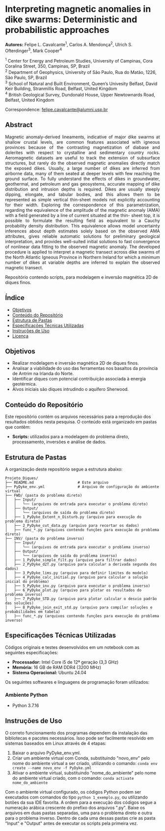 # Interpreting magnetic anomalies in dike swarms: Deterministic and probabilistic approaches  

**Autores:** Felipe L. Cavalcante<sup>1</sup>, Carlos A. Mendonça<sup>2</sup>, Ulrich S. Ofterdinger<sup>3</sup>, Mark Cooper<sup>4</sup>       

<sup>1</sup> Center for Energy and Petroleum Studies, University of Campinas, Cora Coralina Street, 350, Campinas, SP, Brazil  
<sup>2</sup> Department of Geophysics, University of São Paulo, Rua do Matão, 1226, São Paulo, SP, Brazil  
<sup>3</sup> School of Natural and Built Environment, Queen’s Univesity Belfast, David Keir Building, Stranmillis Road, Belfast, United Kingdom   
<sup>4</sup> British Geological Survey, Dundonald House, Upper Newtownards Road, Belfast, United Kingdom  

Correspondence: felipe.cavalcante@alumni.usp.br  

## Abstract
<p style="text-align: justify;">Magnetic anomaly-derived lineaments, indicative of major dike swarms at shallow crustal levels, are common features associated with igneous provinces because of the contrasting magnetization of diabase and dolerites with respect to crystalline and sedimentary country rocks. Aeromagnetic datasets are useful to track the extension of subsurface structures, but rarely do the observed magnetic anomalies directly match the exposed dikes. Usually, a large number of dikes are inferred from airborne data, many of them seated at deeper levels with few reaching the ground surface. To fully understand the effects of dikes in groundwater, geothermal, and petroleum and gas geosystems, accurate mapping of dike distribution and intrusion depths is required. Dikes are usually steeply dipping, elongate, and tabular bodies, and this allows them to be represented as simple vertical thin-sheet models not explicitly accounting for their width. Exploring the correspondence of this parametrization, regarding the equivalence of the amplitude of the magnetic anomaly (AMA) with a field generated by a line of current situated at the thin- sheet top, it is possible to formulate the resulting field as equivalent to a Cauchy probability density distribution. This equivalence allows model uncertainty inferences about depth estimates solely based on the observed AMA attributes, gives reliable automatic solutions for preliminary geological interpretation, and provides well-suited initial solutions to fast convergence of nonlinear data fitting to the observed magnetic anomaly. The developed procedure is applied to interpret a magnetic transect across dike swarms of the North Atlantic Igneous Province in Northern Ireland for which a minimum number of dikes at variable depths are inferred to explain the observed magnetic transect.
<p>

Repositório contendo scripts, para modelagem e inversão magnética 2D de diques finos.   

## Índice

- [Objetivos](#objetivos)
- [Conteúdo do Repositório](#conteúdo-do-repositório)
- [Estrutura de Pastas](#estrutura-de-pastas)
- [Especificações Técnicas Utilizadas](#especificações-técnicas-utilizadas)
- [Instruções de Uso](#instruções-de-uso)
- [Licença](#licença)

## Objetivos

- Realizar modelagem e inversão magnética 2D de diques finos.
- Analisar a viabilidade do uso das ferramentas nos basaltos da província de Antrim na Irlanda do Norte.
- Identificar diques com potencial contribuição associada à energia geotérmica.
- Alvos iniciais são diques intrudindo o aquífero Sherwood.

## Conteúdo do Repositório

Este repositório contém os arquivos necessários para a reprodução dos resultados obtidos nesta pesquisa. O conteúdo está organizado em pastas que contêm:

- **Scripts:** utilizados para a modelagem do problema direto, processamento, inversões e análise de dados.

## Estrutura de Pastas

A organização deste repositório segue a estrutura abaixo:

```plaintext
Projeto_Diques/
├── README.md                    # Este arquivo
├── PyDyke_env.yml               # Arquivo de configuração do ambiente virtual
├── FWD/ (pasta do problema direto)
│   ├── Input/
│   │   └── (arquivos de entrada para executar o problema direto)
│   ├── Output/
│   │   └── (arquivos de saída do problema direto)
│   ├── 1_PyDyke_Extent_n_Disturb.py (arquivo para execução do problema direto)
│   ├── 2_PyDyke_cut_data.py (arquivo para recortar os dados)
│   ├── func_*.py (arquivos contendo funções para execução do problema direto)
├── INV/ (pasta do problema inverso)
│   ├── Input/
│   │   └── (arquivos de entrada para executar o problema inverso)
│   ├── Output/
│   │   └── (arquivos de saída do problema inverso)
│   ├── 1_PyDyke_simple_filt.py (arquivo para filtrar dados)
│   ├── 2_PyDyke_d2T.py (arquivo para calcular a derivada segunda dos dados)
│   ├── 3_PyDyke_lims.py (arquivo para definir limites do modelo)
│   ├── 4_PyDyke_calc_initial.py (arquivo para calcular a solução inicial do problema)
│   ├── 5_PyDyke_inv.py (arquivo para executar o problema inverso)
│   ├── 6_PyDyke_plot.py (arquivo para plotar os resultados do problema inverso)
│   ├── 7_PyDyke_STD.py (arquivo para plotar calcular o desvio padrão das soluções)
│   ├── 8_PyDyke_join_exit_std.py (arquivo para compilar soluções e probabilidades em tabela)
│   ├── func_*.py (arquivos contendo funções para execução do problema inverso)
```


## Especificações Técnicas Utilizadas

Códigos originais e testes desenvolvidos em um notebook com as seguintes especificações:

- **Processador:** Intel Core i5 de 12ª geração (3,3 GHz)
- **Memória:** 16 GB de RAM DDR4 (3200 MHz)
- **Sistema Operacional:** Ubuntu 24.04

Os seguintes softwares e linguagens de programação foram utilizados:

### Ambiente Python
- Python 3.7.16

## Instruções de Uso

O correto funcionamento dos programas dependem da instalação das bibliotecas e pacotes necessários. 
Isso pode ser facilmente resolvido em sistemas baseados em Linux através de 4 etapas: 
  1. Baixar o arquivo PyDyke_env.yml.
  2. Criar um ambiente virtual com Conda, substituindo "novo_env" pelo nome do ambiente virtual a ser criado, utilizando o comando: ```conda env create --name novo_env -f PyDyke.yml```
  3. Ativar o ambiente virtual, substituindo "nome_do_ambiente" pelo nome do ambiente virtual criado, com o comando: ```conda activate nome_do_ambiente```

Com o ambiente virtual configurado, os códigos Python podem ser executados com comandos do tipo ```python 1_exemplo.py```, ou utilizando botões da sua IDE favorita. A ordem para a execução dos códigos segue a numeração arábica crescente do prefixo dos arquivos ".py". Baixe os arquivos em duas pastas separadas, uma para o problema direto e outra para o problema inverso. Dentro de cada uma dessas pastas crie as pasta "Input" e "Output" antes de executar os scripts pela primeira vez.

